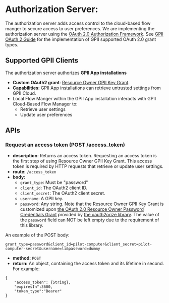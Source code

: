 # Authorization Server:

The authorization server adds access control to the cloud-based flow manger to secure access to user preferences. We are
implementing the authorization server using the [OAuth 2.0 Authorization Framework](http://oauth.net/2/). See [GPII
OAuth 2 Guide](https://wiki.gpii.net/w/GPII_OAuth_2_Guide) for the implementation of GPII supported OAuth 2.0 grant
types.

## Supported GPII Clients

The authorization server authorizes **GPII App installations**

* **Custom OAuth2 grant**: [Resource Owner GPII Key
  Grant](https://wiki.gpii.net/w/GPII_OAuth_2_Guide#Resource_Owner_GPII_Key_Grant).
* **Capabilities**: GPII App installations can retrieve untrusted settings from GPII Cloud.
* Local Flow Manger within the GPII App installation interacts with GPII Cloud-Based Flow Manager to:
  * Retrieve user settings
  * Update user preferences

## APIs

### Request an access token (POST /access_token)

* **description**: Returns an access token. Requesting an access token is the first step of using Resource Owner GPII
  Key Grant. This access token is required by HTTP requests that retrieve or update user settings.
* **route:** `/access_token`
* **body:**
  * `grant_type`: Must be "password"
  * `client_id`: The OAuth2 client ID.
  * `client_secret`: The OAuth2 client secret.
  * `username`: A GPII key.
  * `password`: Any string. Note that the Resource Owner GPII Key Grant is customized upon [the OAuth 2.0 Resource
    Owner Password Credentials Grant](https://tools.ietf.org/html/rfc6749#section-4.3) provided by [the oauth2orize
    library](https://github.com/jaredhanson/oauth2orize). The value of the `password` field can NOT be left empty due
    to the requirement of this library.

An example of the POST body:

```snippet
grant_type=password&client_id=pilot-computer&client_secret=pilot-computer-secret&username=li&password=dummy
```

* **method:** `POST`
* **return:** An object, containing the access token and its lifetime in second. For example:

```snippet
{
    "access_token": {String},
    "expiresIn":3600,
    "token_type":"Bearer"
}
```
